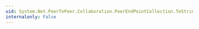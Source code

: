 ```yaml
---
uid: System.Net.PeerToPeer.Collaboration.PeerEndPointCollection.ToString
internalonly: False
---
```

